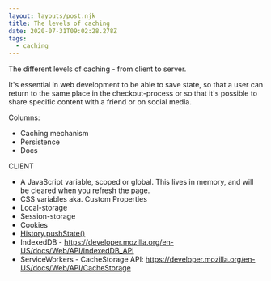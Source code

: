 ```yaml
---
layout: layouts/post.njk
title: The levels of caching
date: 2020-07-31T09:02:28.278Z
tags:
  - caching
---
```

The different levels of caching - from client to server.

It's essential in web development to be able to save state, so that a user can return to the same place in the checkout-process or so that it's possible to share specific content with a friend or on social media.

Columns: 

* Caching mechanism
* Persistence
* Docs



CLIENT

* A JavaScript variable, scoped or global. This lives in memory, and will be cleared when you refresh the page.
* CSS variables aka. Custom Properties
* Local-storage
* Session-storage
* Cookies
* [History.pushState()](https://developer.mozilla.org/en-US/docs/Web/API/History/pushState)
* IndexedDB - <https://developer.mozilla.org/en-US/docs/Web/API/IndexedDB_API>
* ServiceWorkers - CacheStorage API: <https://developer.mozilla.org/en-US/docs/Web/API/CacheStorage>